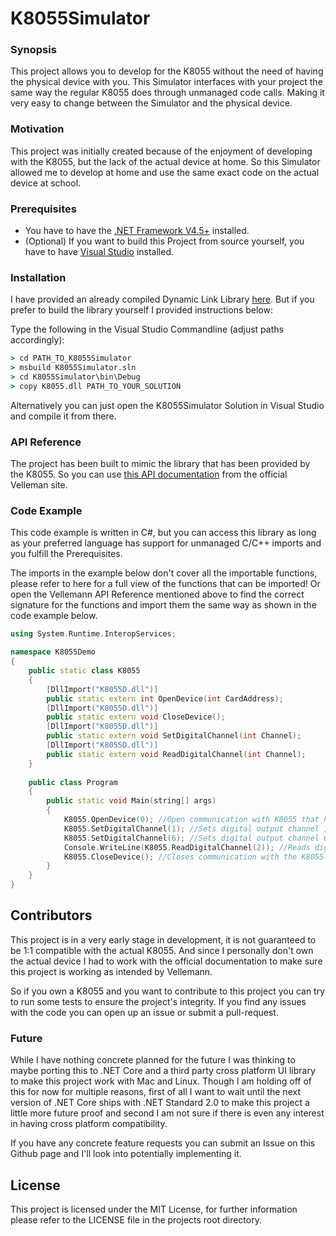 # K8055Simulator

### Synopsis

This project allows you to develop for the K8055 without the need of having the physical device with you.
This Simulator interfaces with your project the same way the regular K8055 does through unmanaged code calls. Making it very easy to change between the Simulator and the physical device. 

### Motivation

This project was initially created because of the enjoyment of developing with the K8055, but the lack of the actual device at home. So this Simulator allowed me to develop at home and use the same exact code on the actual device at school.

### Prerequisites

  - You have to have the [.NET Framework V4.5+](https://www.microsoft.com/en-us/download/details.aspx?id=30653) installed.
  - (Optional) If you want to build this Project from source yourself, you have to have [Visual Studio](https://www.visualstudio.com/downloads/) installed.

### Installation

I have provided an already compiled Dynamic Link Library [here](https://github.com/bbartels/K8055Simulator/releases/tag/1.0). 
But if you prefer to build the library yourself I provided instructions below:

Type the following in the Visual Studio Commandline (adjust paths accordingly):
```cmd
> cd PATH_TO_K8055Simulator
> msbuild K8055Simulator.sln
> cd K8055Simulator\bin\Debug
> copy K8055.dll PATH_TO_YOUR_SOLUTION
```
Alternatively you can just open the K8055Simulator Solution in Visual Studio and compile it from there.

### API Reference

The project has been built to mimic the library that has been provided by the K8055. So you can use [this API documentation](http://www.velleman.eu/downloads/0/user/usermanual_k8055_dll_uk.pdf) from the official Velleman site.


### Code Example

This code example is written in C#, but you can access this library as long as your preferred language has support for unmanaged C/C++ imports and you fulfill the Prerequisites.

The imports in the example below don't cover all the importable functions, please refer to here for a full view of the functions that can be imported!
Or open the Vellemann API Reference mentioned above to find the correct signature for the functions and import them the same way as shown in the code example below.
```C++
using System.Runtime.InteropServices;

namespace K8055Demo
{
    public static class K8055
    {
        [DllImport("K8055D.dll")]
        public static extern int OpenDevice(int CardAddress);
        [DllImport("K8055D.dll")]
        public static extern void CloseDevice();
        [DllImport("K8055D.dll")]
        public static extern void SetDigitalChannel(int Channel);
        [DllImport("K8055D.dll")]
        public static extern void ReadDigitalChannel(int Channel);
    }
    
    public class Program
    {
        public static void Main(string[] args)
        {
            K8055.OpenDevice(0); //Open communication with K8055 that has the device address 0
            K8055.SetDigitalChannel(1); //Sets digital output channel 1 to 'ON'
            K8055.SetDigitalChannel(6); //Sets digital output channel 6 to 'ON'
            Console.WriteLine(K8055.ReadDigitalChannel(2)); //Reads digital input channel and prints in console
            K8055.CloseDevice(); //Closes communication with the K8055
        }
    }
}
```
## Contributors

This project is in a very early stage in development, it is not guaranteed to be 1:1 compatible with the actual K8055.
And since I personally don't own the actual device I had to work with the official documentation to make sure this project is working as intended by Vellemann. 

So if you own a K8055 and you want to contribute to this project you can try to run some tests to ensure the project's integrity. If you find any issues with the code you can open up an issue or submit a pull-request. 

### Future

While I have nothing concrete planned for the future I was thinking to maybe porting this to .NET Core and a third party cross platform UI library to make this project work with Mac and Linux. 
Though I am holding off of this for now for multiple reasons, first of all I want to wait until the next version of .NET Core ships with .NET Standard 2.0 to make this project a little more future proof and second I am not sure if there is even any interest in having cross platform compatibility. 

If you have any concrete feature requests you can submit an Issue on this Github page and I'll look into potentially implementing it.

## License

This project is licensed under the MIT License, for further information please refer to the LICENSE file in the projects root directory.
